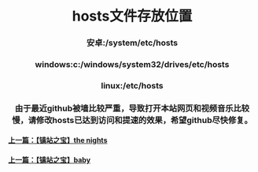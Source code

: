 <p><center><h1>hosts文件存放位置</h1></center></p>
<p><center><h3>安卓:/system/etc/hosts</h3></center></p>
<p><center><h3>windows:c:/windows/system32/drives/etc/hosts</h3></center></p>
<p><center><h3>linux:/etc/hosts</h3></center></p>
<p><center><h3>由于最近github被墙比较严重，导致打开本站网页和视频音乐比较慢，请修改hosts已达到访问和提速的效果，希望github尽快修复。</h3></center></p>
<p><h4><a href="7.html">上一篇：【镇站之宝】the nights</h4><p>
<p><h4><a href="9.html">上一篇：【镇站之宝】baby</h4><p>
